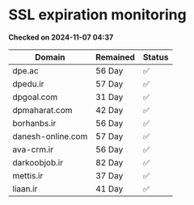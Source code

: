# SSL expiration monitoring

**Checked on 2024-11-07 04:37**

| Domain | Remained | Status       |
|--------|----------|--------------|
| dpe.ac     | 56 Day   | ✅ |
| dpedu.ir     | 57 Day   | ✅ |
| dpgoal.com     | 31 Day   | ✅ |
| dpmaharat.com     | 42 Day   | ✅ |
| borhanbs.ir     | 56 Day   | ✅ |
| danesh-online.com     | 57 Day   | ✅ |
| ava-crm.ir     | 56 Day   | ✅ |
| darkoobjob.ir     | 82 Day   | ✅ |
| mettis.ir     | 37 Day   | ✅ |
| liaan.ir     | 41 Day   | ✅ |
